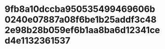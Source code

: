 # 9fb8a10dccba950535499469606b0240e07887a08f6be1b25addf3c482e98b28b059ef6b1aa8ba6d12341ced4e1132361537
